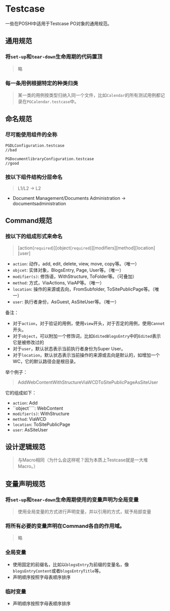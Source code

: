 # Testcase
一些在POSHI中适用于Testcase PO对象的通用规范。

## 通用规范
### 将``set-up``和``tear-down``生命周期的代码置顶
> 略
### 每一条用例根据特定的种类归类
> 某一类的用例按类型归纳入同一个文件，比如``Calendar``的所有测试用例都记录在``PGCalendar.testcase``中。

## 命名规范
### 尽可能使用组件的全称
```
PGDLConfiguration.testcase
//bad

PGDocumentlibraryConfiguration.testcase
//good
```

### 按以下组件结构分层命名
> L1/L2 -> L2
* Document Management/Documents Administration -> documentsadministration

## Command规范
### 按以下的组成形式来命名
>[action(``required``)][object(``required``)][modifiers][method][location][user]

* ``action``: 动作，add, edit, delete, view, move, copy等。（唯一）
* ``objcet``: 实体对象，BlogsEntry, Page, User等。（唯一）
* ``modifier(s)``: 修饰语，WithStructure, ToFolder等。（可叠加）
* ``method``: 方式，ViaActions, ViaAP等。（唯一）
* ``location``: 操作的来源或去向，FromSubfolder, ToSitePublicPage等。（唯一）
* ``user``: 执行者身份，AsGuest, AsSiteUser等。（唯一）

备注：
* 对于``action``，对于验证的用例，使用``view``开头，对于否定的用例，使用``Cannot``开头。
* 对于``object``，可以附加一个修饰词，比如``EditedBlogsEntry``中的``Edited``表示它是被修改过的
* 对于``user``，默认状态表示当前执行者身份为Super User。
* 对于``location``，默认状态表示当前操作的来源或去向是默认的，如增加一个WC，它的默认路径会是根目录。

举个例子：
> AddWebContentWithStructureViaWCDToSitePublicPageAsSiteUser

它的组成如下：
* ``action``: Add
* ``object````: WebContent
* ``modifier(s)``: WithStructure
* ``method``: ViaWCD
* ``location``: ToSitePublicPage
* ``user``: AsSiteUser

## 设计逻辑规范
> 与Macro相同（为什么会这样呢？因为本质上Testcase就是一大堆Macro。）

## 变量声明规范
### 将``set-up``和``tear-down``生命周期使用的变量声明为全局变量
> 使用全局变量的方式进行声明变量，并以引用的方式，赋予局部变量

### 将所有必要的变量声明在Command各自的作用域。

> 略

### 全局变量
* 使用固定的前缀名，比如以``blogsEntry``为前缀的变量名，像``blogsEntryContent``或者``blogsEntryTitle``等。
* 声明顺序按照字母表顺序排序

### 临时变量
* 声明顺序按照字母表顺序排序